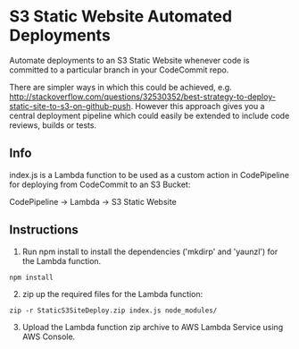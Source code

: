 # S3 Static Website Automated Deployments

Automate deployments to an S3 Static Website whenever code is committed to a particular branch in your CodeCommit repo. 

There are simpler ways in which this could be achieved, e.g. http://stackoverflow.com/questions/32530352/best-strategy-to-deploy-static-site-to-s3-on-github-push. However this approach gives you a central deployment pipeline which could easily be extended to include code reviews, builds or tests.

## Info

index.js is a Lambda function to be used as a custom action in CodePipeline for deploying from CodeCommit to an S3 Bucket:

 CodePipeline -> Lambda -> S3 Static Website

## Instructions

1. Run npm install to install the dependencies ('mkdirp' and 'yaunzl') for the Lambda function. 

  `npm install`

2. zip up the required files for the Lambda function:

  `zip -r StaticS3SiteDeploy.zip index.js node_modules/`

3. Upload the Lambda function zip archive to AWS Lambda Service using AWS Console.

